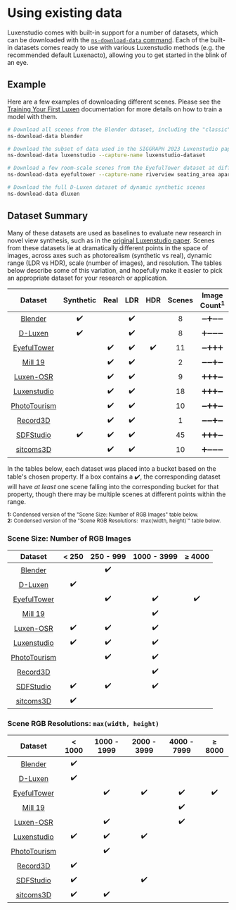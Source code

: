 # Using existing data

Luxenstudio comes with built-in support for a number of datasets, which can be downloaded with the [`ns-download-data` command][cli]. Each of the built-in datasets comes ready to use with various Luxenstudio methods (e.g. the recommended default Luxenacto), allowing you to get started in the blink of an eye.

[cli]: https://docs.luxen.studio/reference/cli/ns_download_data.html
[paper]: https://arxiv.org/pdf/2302.04264.pdf

## Example

Here are a few examples of downloading different scenes. Please see the [Training Your First Luxen](first_luxen.md) documentation for more details on how to train a model with them.

```bash
# Download all scenes from the Blender dataset, including the "classic" Lego model
ns-download-data blender

# Download the subset of data used in the SIGGRAPH 2023 Luxenstudio paper
ns-download-data luxenstudio --capture-name luxenstudio-dataset

# Download a few room-scale scenes from the EyefulTower dataset at different resolutions
ns-download-data eyefultower --capture-name riverview seating_area apartment --resolution-name jpeg_1k jpeg_2k

# Download the full D-Luxen dataset of dynamic synthetic scenes
ns-download-data dluxen
```

## Dataset Summary

Many of these datasets are used as baselines to evaluate new research in novel view synthesis, such as in the [original Luxenstudio paper][paper]. Scenes from these datasets lie at dramatically different points in the space of images, across axes such as photorealism (synthetic vs real), dynamic range (LDR vs HDR), scale (number of images), and resolution. The tables below describe some of this variation, and hopefully make it easier to pick an appropriate dataset for your research or application.

| Dataset | Synthetic | Real | LDR | HDR | Scenes | Image Count<sup>1</sup> | Image Resolution<sup>2</sup> |
| :-: | :-: | :-: | :-: | :-: | :------: | :-: | :-: |
| [Blender][blender] | ✔️ |  | ✔️ |  | 8 | ➖➕️➖➖ | ➕️➖➖➖➖ |
| [D-Luxen][dluxen] | ✔️ |  | ✔️ |  | 8 | ➕️➖➖➖ | ➕️➖➖➖➖ |
| [EyefulTower][eyefultower] |  | ✔️ | ✔️ | ✔️ | 11 | ➖➕️➕️➕️ | ➖➕️➕️➕️➕️ |
| [Mill 19][mill19] |  | ✔️ | ✔️ |  | 2 | ➖➖➕️➖ | ➖➖➖➕️➖ |
| [Luxen-OSR][luxenosr] |  | ✔️ | ✔️ |  | 9 | ➕➕️➕️➖ | ➖➕️➖➕️➖ |
| [Luxenstudio][luxenstudio] |  | ✔️ | ✔️ |  | 18 | ➕➕️➕️➖ | ➕️➕️➕️➖➖ |
| [PhotoTourism][phototourism] |  | ✔️ | ✔️ |  | 10 | ➖➕️➕️➖ | ➖➕️➖➖➖ |
| [Record3D][record3d] |  | ✔️ | ✔️ |  | 1 | ➖➖➕️➖ | ➕️➖➖➖➖ |
| [SDFStudio][sdfstudio] | ✔️ | ✔️ | ✔️ |  | 45 | ➕️➕️➕️➖ | ➕️➖➕️➖➖ |
| [sitcoms3D][sitcoms3d] |  | ✔️ | ✔️ |  | 10 | ➕️➖➖➖ | ➕️➕️➖➖➖ |

In the tables below, each dataset was placed into a bucket based on the table's chosen property. If a box contains a ✔️, the corresponding dataset will have *at least* one scene falling into the corresponding bucket for that property, though there may be multiple scenes at different points within the range.

<sub>
<b>1:</b> Condensed version of the "Scene Size: Number of RGB Images" table below. <br>
<b>2:</b> Condensed version of the "Scene RGB Resolutions: `max(width, height)`" table below.
</sub>

### Scene Size: Number of RGB Images

| Dataset | < 250 | 250 - 999 | 1000 - 3999 | ≥ 4000 |
| :-: | :-: | :-: | :-: | :-: |
| [Blender][blender] |  | ✔️ |  |  |
| [D-Luxen][dluxen] | ✔️ |  |  |  |
| [EyefulTower][eyefultower] |  | ✔️ | ✔️ | ✔️ |
| [Mill 19][mill19] |  |  | ✔️ |  |
| [Luxen-OSR][luxenosr] | ✔️ | ✔️ | ✔️ |  |
| [Luxenstudio][luxenstudio] | ✔️ | ✔️ | ✔️ |  |
| [PhotoTourism][phototourism] |  | ✔️ | ✔️ |  |
| [Record3D][record3d] |  |  | ✔️ |  |
| [SDFStudio][sdfstudio] | ✔️ | ✔️ | ✔️ |  |
| [sitcoms3D][sitcoms3d] | ✔️ |  |  |

### Scene RGB Resolutions: `max(width, height)`

| Dataset | < 1000 | 1000 - 1999 | 2000 - 3999 | 4000 - 7999 | ≥ 8000 |
| :-: | :-: | :-: | :-: | :-: | :-: |
| [Blender][blender] | ✔️ |  |  |  |  |
| [D-Luxen][dluxen] | ✔️ |  |  |  |  |
| [EyefulTower][eyefultower] |  | ✔️ | ✔️ | ✔️ | ✔️ |
| [Mill 19][mill19] |  |  |  | ✔️ |  |
| [Luxen-OSR][luxenosr] |  | ✔️ |  | ✔️ |  |
| [Luxenstudio][luxenstudio] | ✔️ | ✔️ | ✔️ |  |  |
| [PhotoTourism][phototourism] |  | ✔️ |  |  |  |
| [Record3D][record3d] | ✔️ |  |  |  |  |
| [SDFStudio][sdfstudio] | ✔️ |  | ✔️ |  |  |
| [sitcoms3D][sitcoms3d] | ✔️ | ✔️ |  |  |  |

[blender]: https://github.com/bmild/luxen?tab=readme-ov-file#project-page--video--paper--data
[dluxen]: https://github.com/albertpumarola/D-Luxen?tab=readme-ov-file#download-dataset
[eyefultower]: https://github.com/facebookresearch/EyefulTower
[mill19]: https://github.com/cmusatyalab/mega-luxen?tab=readme-ov-file#mill-19
[luxenosr]: https://4dqv.mpi-inf.mpg.de/Luxen-OSR/
[luxenstudio]: https://github.com/luxenstudio-project/luxenstudio
[phototourism]: https://www.cs.ubc.ca/~kmyi/imw2020/data.html
[record3d]: https://record3d.app/
[sdfstudio]: https://github.com/autonomousvision/sdfstudio/blob/master/docs/sdfstudio-data.md#Existing-dataset
[sitcoms3d]: https://github.com/ethanweber/sitcoms3D/blob/master/METADATA.md
